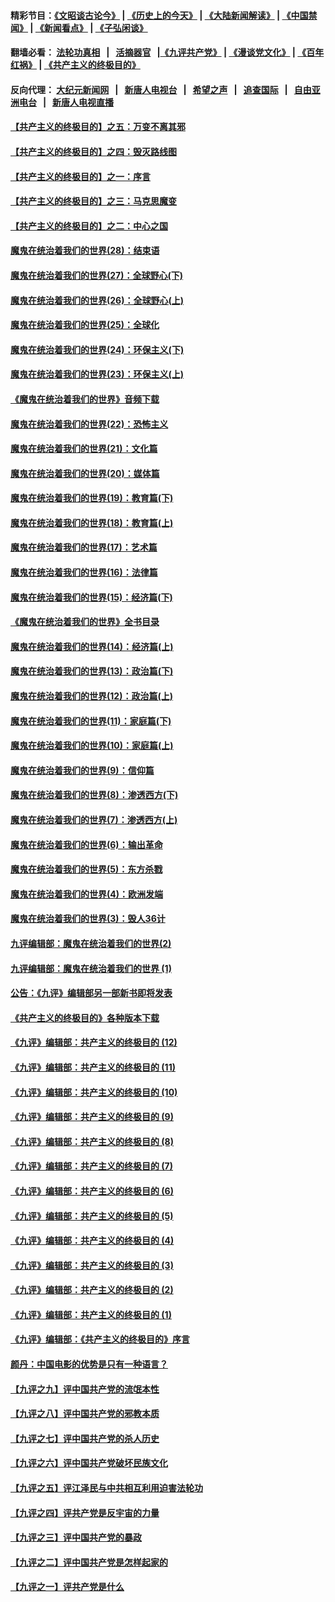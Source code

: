 #### 精彩节目：[《文昭谈古论今》](http://139.180.197.195/wenzhao) | [《历史上的今天》](http://139.180.197.195/today-in-history) | [《大陆新闻解读》](http://139.180.197.195/ntdtv-comedy) | [《中国禁闻》](http://139.180.197.195/ntdtv-news) | [《新闻看点》](http://139.180.197.195/news-insight) | [《子弘闲谈》](http://139.180.197.195/zihongxiantan/) 

 #### 翻墙必看： [法轮功真相](http://139.180.197.195:10000/videos/truth.html) &nbsp;&nbsp;|&nbsp;&nbsp; [活摘器官](http://139.180.197.195:10000/videos/res/Organs/) &nbsp;&nbsp;|[《九评共产党》](http://139.180.197.195:10000/videos/jiuping) | [《漫谈党文化》](http://139.180.197.195:10000/videos/mtdwh) | [《百年红祸》](http://139.180.197.195:10000/videos/bnhh) | [《共产主义的终极目的》](http://139.180.197.195:10000/videos/res/zjmd) 

 #### 反向代理： [大纪元新闻网](http://139.180.197.195:10080/) &nbsp;&nbsp;|&nbsp;&nbsp; [新唐人电视台](http://139.180.197.195:8000/) &nbsp;&nbsp;|&nbsp;&nbsp; [希望之声](http://139.180.197.195:8200/) &nbsp;&nbsp;|&nbsp;&nbsp; [追查国际](http://139.180.197.195:10010/) &nbsp;&nbsp;|&nbsp;&nbsp; [自由亚洲电台](http://139.180.197.195:9800/) &nbsp;&nbsp;|&nbsp;&nbsp; [新唐人电视直播](http://139.180.197.195/) 

#### [【共产主义的终极目的】之五：万变不离其邪](../pages/nsc422/n11091285.md?t=03052136) 

#### [【共产主义的终极目的】之四：毁灭路线图](../pages/nsc422/n11086284.md?t=03052136) 

#### [【共产主义的终极目的】之一：序言](../pages/nsc422/n11086077.md?t=03052136) 

#### [【共产主义的终极目的】之三：马克思魔变](../pages/nsc422/n11061941.md?t=03052136) 

#### [【共产主义的终极目的】之二：中心之国](../pages/nsc422/n11047728.md?t=03052136) 

#### [魔鬼在统治着我们的世界(28)：结束语](../pages/nsc422/n10936246.md?t=03052136) 

#### [魔鬼在统治着我们的世界(27)：全球野心(下)](../pages/nsc422/n10928319.md?t=03052136) 

#### [魔鬼在统治着我们的世界(26)：全球野心(上)](../pages/nsc422/n10900318.md?t=03052136) 

#### [魔鬼在统治着我们的世界(25)：全球化](../pages/nsc422/n10788205.md?t=03052136) 

#### [魔鬼在统治着我们的世界(24)：环保主义(下)](../pages/nsc422/n10695307.md?t=03052136) 

#### [魔鬼在统治着我们的世界(23)：环保主义(上)](../pages/nsc422/n10688613.md?t=03052136) 

#### [《魔鬼在统治着我们的世界》音频下载](../pages/nsc422/n10635553.md?t=03052136) 

#### [魔鬼在统治着我们的世界(22)：恐怖主义](../pages/nsc422/n10614727.md?t=03052136) 

#### [魔鬼在统治着我们的世界(21)：文化篇](../pages/nsc422/n10597706.md?t=03052136) 

#### [魔鬼在统治着我们的世界(20)：媒体篇](../pages/nsc422/n10586579.md?t=03052136) 

#### [魔鬼在统治着我们的世界(19)：教育篇(下)](../pages/nsc422/n10564808.md?t=03052136) 

#### [魔鬼在统治着我们的世界(18)：教育篇(上)](../pages/nsc422/n10526970.md?t=03052136) 

#### [魔鬼在统治着我们的世界(17)：艺术篇](../pages/nsc422/n10499093.md?t=03052136) 

#### [魔鬼在统治着我们的世界(16)：法律篇](../pages/nsc422/n10485969.md?t=03052136) 

#### [魔鬼在统治着我们的世界(15)：经济篇(下)](../pages/nsc422/n10469975.md?t=03052136) 

#### [《魔鬼在统治着我们的世界》全书目录](../pages/nsc422/n10464261.md?t=03052136) 

#### [魔鬼在统治着我们的世界(14)：经济篇(上)](../pages/nsc422/n10457370.md?t=03052136) 

#### [魔鬼在统治着我们的世界(13)：政治篇(下)](../pages/nsc422/n10448270.md?t=03052136) 

#### [魔鬼在统治着我们的世界(12)：政治篇(上)](../pages/nsc422/n10444576.md?t=03052136) 

#### [魔鬼在统治着我们的世界(11)：家庭篇(下)](../pages/nsc422/n10440961.md?t=03052136) 

#### [魔鬼在统治着我们的世界(10)：家庭篇(上)](../pages/nsc422/n10435448.md?t=03052136) 

#### [魔鬼在统治着我们的世界(9)：信仰篇](../pages/nsc422/n10432159.md?t=03052136) 

#### [魔鬼在统治着我们的世界(8)：渗透西方(下)](../pages/nsc422/n10429603.md?t=03052136) 

#### [魔鬼在统治着我们的世界(7)：渗透西方(上)](../pages/nsc422/n10426013.md?t=03052136) 

#### [魔鬼在统治着我们的世界(6)：输出革命](../pages/nsc422/n10421536.md?t=03052136) 

#### [魔鬼在统治着我们的世界(5)：东方杀戮](../pages/nsc422/n10417707.md?t=03052136) 

#### [魔鬼在统治着我们的世界(4)：欧洲发端](../pages/nsc422/n10414890.md?t=03052136) 

#### [魔鬼在统治着我们的世界(3)：毁人36计](../pages/nsc422/n10411583.md?t=03052136) 

#### [九评编辑部：魔鬼在统治着我们的世界(2)](../pages/nsc422/n10410036.md?t=03052136) 

#### [九评编辑部：魔鬼在统治着我们的世界 (1)](../pages/nsc422/n10406825.md?t=03052136) 

#### [公告：《九评》编辑部另一部新书即将发表](../pages/nsc422/n10405104.md?t=03052136) 

#### [《共产主义的终极目的》各种版本下载](../pages/nsc422/n10022138.md?t=03052136) 

#### [《九评》编辑部：共产主义的终极目的 (12)](../pages/nsc422/n9933272.md?t=03052136) 

#### [《九评》编辑部：共产主义的终极目的 (11)](../pages/nsc422/n9924973.md?t=03052136) 

#### [《九评》编辑部：共产主义的终极目的 (10)](../pages/nsc422/n9920883.md?t=03052136) 

#### [《九评》编辑部：共产主义的终极目的 (9)](../pages/nsc422/n9916363.md?t=03052136) 

#### [《九评》编辑部：共产主义的终极目的 (8)](../pages/nsc422/n9912488.md?t=03052136) 

#### [《九评》编辑部：共产主义的终极目的 (7)](../pages/nsc422/n9901176.md?t=03052136) 

#### [《九评》编辑部：共产主义的终极目的 (6)](../pages/nsc422/n9899359.md?t=03052136) 

#### [《九评》编辑部：共产主义的终极目的 (5)](../pages/nsc422/n9893174.md?t=03052136) 

#### [《九评》编辑部：共产主义的终极目的 (4)](../pages/nsc422/n9891246.md?t=03052136) 

#### [《九评》编辑部：共产主义的终极目的 (3)](../pages/nsc422/n9879879.md?t=03052136) 

#### [《九评》编辑部：共产主义的终极目的 (2)](../pages/nsc422/n9876205.md?t=03052136) 

#### [《九评》编辑部：共产主义的终极目的 (1)](../pages/nsc422/n9865857.md?t=03052136) 

#### [《九评》编辑部：《共产主义的终极目的》序言](../pages/nsc422/n9862666.md?t=03052136) 

#### [颜丹：中国电影的优势是只有一种语言？](../pages/nsc422/n9583062.md?t=03052136) 

#### [【九评之九】评中国共产党的流氓本性](../pages/nsc422/n737542.md?t=03052136) 

#### [【九评之八】评中国共产党的邪教本质](../pages/nsc422/n735942.md?t=03052136) 

#### [【九评之七】评中国共产党的杀人历史](../pages/nsc422/n733806.md?t=03052136) 

#### [【九评之六】评中国共产党破坏民族文化](../pages/nsc422/n731667.md?t=03052136) 

#### [【九评之五】评江泽民与中共相互利用迫害法轮功](../pages/nsc422/n730058.md?t=03052136) 

#### [【九评之四】评共产党是反宇宙的力量](../pages/nsc422/n727814.md?t=03052136) 

#### [【九评之三】评中国共产党的暴政](../pages/nsc422/n725597.md?t=03052136) 

#### [【九评之二】评中国共产党是怎样起家的](../pages/nsc422/n723946.md?t=03052136) 

#### [【九评之一】评共产党是什么](../pages/nsc422/n722529.md?t=03052136) 

